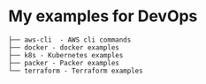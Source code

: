 # My examples for DevOps
```
├── aws-cli  - AWS cli commands
├── docker - docker examples
├── k8s - Kubernetes examples
├── packer - Packer examples
└── terraform - Terraform examples
```
